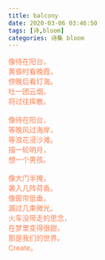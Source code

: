 ```yaml
---
title: balcony
date: 2020-03-06 03:46:50
tags: [诗,bloom]
categories: 诗集 bloom
---
```

<span style="color: coral"> 
像待在阳台，<br>
黄昏时看晚霞，<br>
傍晚后看灯海。<br>
吐一团云烟，<br>
将过往挥散。<br><br>
像待在阳台，<br>
等晚风过海岸，<br>
等浪花浸沙滩。<br>
描一轮明月，<br>
想一个男孩。<br><br>
像大门半掩，<br>
袭入几阵荷香。<br>
像窗帘低垂，<br>
漏过几束微光。<br>
火车没带走的思念，<br>
在梦里变得很甜，<br>
那是我们的世界。<br>
Create。<br>
</span>